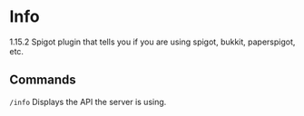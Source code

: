 # Info
1.15.2 Spigot plugin that tells you if you are using spigot, bukkit, paperspigot, etc. <br>

## Commands
`/info` Displays the API the server is using.


